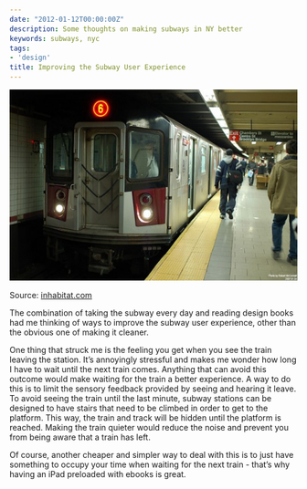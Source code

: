 ```yaml
---
date: "2012-01-12T00:00:00Z"
description: Some thoughts on making subways in NY better
keywords: subways, nyc
tags:
- 'design'
title: Improving the Subway User Experience
---
```

<img src="/image/nyc-subway.jpg" alt="11.7 GB over 11.7 GB" data-width="537" data-height="357" data-layout="responsive" />
<p class="caption">Source: <a href="https://inhabitat.com/">inhabitat.com</a></p>

<p>The combination of taking the subway every day and reading design books had me thinking of ways to improve the subway user experience, other than the obvious one of making it cleaner.</p>

<p>One thing that struck me is the feeling you get when you see the train leaving the station. It&#8217;s annoyingly stressful and makes me wonder how long I have to wait until the next train comes. Anything that can avoid this outcome would make waiting for the train a better experience. A way to do this is to limit the sensory feedback provided by seeing and hearing it leave. To avoid seeing the train until the last minute, subway stations can be designed to have stairs that need to be climbed in order to get to the platform. This way, the train and track will be hidden until the platform is reached. Making the train quieter would reduce the noise and prevent you from being aware that a train has left.</p>

<p>Of course, another cheaper and simpler way to deal with this is to just have something to occupy your time when waiting for the next train - that&#8217;s why having an iPad preloaded with ebooks is great.</p>
